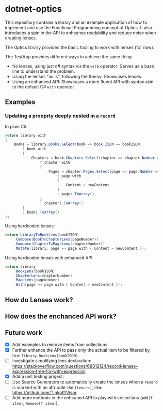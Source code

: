 # dotnet-optics
This repository contains a library and an example application of how to implement and use the Functional Programming concept of Optics. It also introduces a spin in the API to enhcance readability and reduce noise when creating lenses.

The Optics library provides the basic tooling to work with lenses (for now).

The TestApp provides different ways to achieve the same thing:
- No lenses, using just c# syntax via the `with` operator: Serves as a base line to understand the problem.
- Using the lenses "as is", following the theroy: Showcases lenses.
- Using an enhanced API: Showcases a more fluent API with syntax akin to the default C# `with` operator.

## Examples

### Updating a proeprty deeply nested in a `record`

In plain C#:
```csharp
return library with
{
    Books = library.Books.Select(book => book.ISDN == bookISDN
        ? book with
        {
            Chapters = book.Chapters.Select(chapter => chapter.Number == chapterNumber
                ? chapter with
                {
                    Pages = chapter.Pages.Select(page => page.Number == pageNumber
                        ? page with
                        {
                            Content = newContent
                        }
                        : page).ToArray()
                }
                : chapter).ToArray()
        }
        : book).ToArray()
};
```

Using hardcoded lenses:
```csharp
return LibraryToBookLens(bookISDN)
    .Compose(BookToChapterLens(pageNumber))
    .Compose(ChapterToPageLens(chapterNumber))
    .Mutate(library, page => page with { Content = newContent });
```

Using hardcoded lenses with enhanced API:
```csharp
return library
    .BookLens(bookISDN)
    .ChapterLens(chapterNumber)
    .PageLens(pageNumber)
    .With(page => page with { Content = newContent });
```

## How do Lenses work?

## How does the enchanced API work?

## Future work
- [x] Add examples to remove items from collections.
- [x] Further enhance the API to pass only the actual item to be filtered by, like: `library.BookLens(bookISDN)`.
- [ ] Investigate simplifying lens declaration: https://stackoverflow.com/questions/68012124/record-lenses-expression-tree-for-with-expression
- [x] Add a unit testing project.
- [ ] Use Source Generators to automatically create the lenses when a `record` is marked with an attribute like `[Lenses]`, like: https://github.com/Tinkoff/Visor
- [ ] Add more methods in the enhcaned API to play with collections (`Add(T item)`, `Remove(T item)`).
